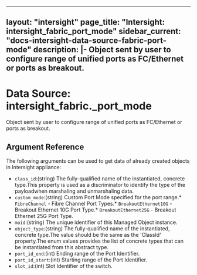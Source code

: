 
---
layout: "intersight"
page_title: "Intersight: intersight_fabric_port_mode"
sidebar_current: "docs-intersight-data-source-fabric-port-mode"
description: |-
Object sent by user to configure range of unified ports as FC/Ethernet or ports as breakout.
---

# Data Source: intersight_fabric._port_mode
Object sent by user to configure range of unified ports as FC/Ethernet or ports as breakout.
## Argument Reference
The following arguments can be used to get data of already created objects in Intersight appliance:
* `class_id`:(string) The fully-qualified name of the instantiated, concrete type.This property is used as a discriminator to identify the type of the payloadwhen marshaling and unmarshaling data. 
* `custom_mode`:(string) Custom Port Mode specified for the port range.* `FibreChannel` - Fibre Channel Port Types.* `BreakoutEthernet10G` - Breakout Ethernet 10G Port Type.* `BreakoutEthernet25G` - Breakout Ethernet 25G Port Type. 
* `moid`:(string) The unique identifier of this Managed Object instance. 
* `object_type`:(string) The fully-qualified name of the instantiated, concrete type.The value should be the same as the 'ClassId' property.The enum values provides the list of concrete types that can be instantiated from this abstract type. 
* `port_id_end`:(int) Ending range of the Port Identifier. 
* `port_id_start`:(int) Starting range of the Port Identifier. 
* `slot_id`:(int) Slot Identifier of the switch. 
